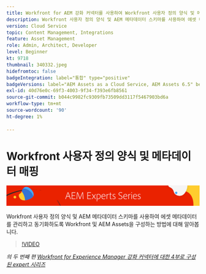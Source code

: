 ```yaml
---
title: Workfront for AEM 강화 커넥터를 사용하여 Workfront 사용자 정의 양식 및 메타데이터 매핑
description: Workfront 사용자 정의 양식 및 AEM 메타데이터 스키마를 사용하여 에셋 메타데이터를 관리하고 동기화하도록 Workfront 및 AEM Assets을 구성하는 방법에 대해 알아봅니다.
version: Cloud Service
topic: Content Management, Integrations
feature: Asset Management
role: Admin, Architect, Developer
level: Beginner
kt: 9718
thumbnail: 340332.jpeg
hidefromtoc: false
badgeIntegration: label="통합" type="positive"
badgeVersions: label="AEM Assets as a Cloud Service, AEM Assets 6.5" before-title="false"
exl-id: 40d76e0c-69f3-4003-9f34-f393e6fb8561
source-git-commit: b044c9982fc9309fb73509dd3117f5467903bd6a
workflow-type: tm+mt
source-wordcount: '90'
ht-degree: 1%

---
```


# Workfront 사용자 정의 양식 및 메타데이터 매핑

![AEM 전문가 시리즈](./assets/banner.png)

Workfront 사용자 정의 양식 및 AEM 메타데이터 스키마를 사용하여 에셋 메타데이터를 관리하고 동기화하도록 Workfront 및 AEM Assets을 구성하는 방법에 대해 알아봅니다.

>[!VIDEO](https://video.tv.adobe.com/v/340332?quality=12&learn=on)

_의 두 번째 편 [Workfront for Experience Manager 강화 커넥터에 대한 4부로 구성된 expert 시리즈](./overview.md)_
